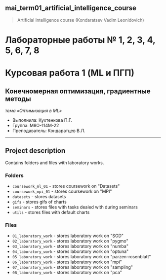 ## mai_term01_artificial_intelligence_course
> Artificial Intelligence course (Kondaratsev Vadim Leonidovich)


# Лабораторные работы № 1, 2, 3, 4, 5, 6, 7, 8
# Курсовая работа 1 (ML и ПГП)

## Конечномерная оптимизация, градиентные методы
*тема «Оптимизация в ML»*

* Выполнила: Кухтенкова П.Г.
* Группа: M8O-114M-22
* Преподаватель: Кондаратцев В.Л.

---

## Project description

Contains folders and files with laboratory works.


### Folders

* `coursework_ml_01` - stores coursework on "Datasets"
* `coursework_mpi_01` - stores coursework on "MPI"
* `datasets` - stores datasets
* `gifs` - stores gifs of charts
* `seminars` - stores files with tasks dealed with during seminars
* `utils` - stores files with default charts


### Files
* `01_laboratory_work` - stores laboratory work on "SGD" 
* `02_laboratory_work` - stores laboratory work on "pygmo" 
* `03_laboratory_work` - stores laboratory work on "numba"
* `04_laboratory_work` - stores laboratory work on "optuna"
* `05_laboratory_work` - stores laboratory work on "parzen-rosenblatt"
* `06_laboratory_work` - stores laboratory work on "mpi"
* `07_laboratory_work` - stores laboratory work on "sampling"
* `08_laboratory_work` - stores laboratory work on "pca"